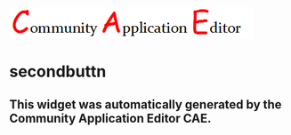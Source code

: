 ![CAE](https://github.com/CAETESTRWTH/application-6/blob/gh-pages/frontendComponent-13/img/logo.png)  

secondbuttn
===================


This widget was automatically generated by the Community Application Editor CAE.  
---------------
